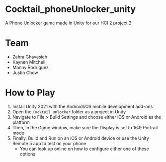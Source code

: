 # Cocktail_phoneUnlocker_unity
A Phone Unlocker game made in Unity for our HCI 2 project 2

# Team
- Zahra Ghavasieh
- Kaynen Mitchell
- Manny Rodriguez
- Justin Chow

# How to Play
1. Install Unity 2021 with the Android/iOS mobile development add-ons
2. Open the `Cocktail_unlocker` folder as a project in Unity
3. Navigate to File > Build Settings and choose either iOS or Android as the platform
4. Then, in the Game window, make sure the Display is set to 16:9 Portrait mode
5. Finally, Build and Run on an iOS or Android device or use the Unity Remote 5 app to test on your phone
    - You can look up online on how to configure either one of these options